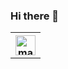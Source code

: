 ### Hi there 👋

<table>
    <tr>
      <th><a href="mailto:faizunfaria0@gmail.com" target="_blank"><img alt="mail" src="https://github.com/Faizun-Faria/Faizun-Faria/new/main/Files/mail.svg" title="Gmail" width="32" height="32" /></a></th>
    </tr>
</table>
<!--
**Faizun-Faria/Faizun-Faria** is a ✨ _special_ ✨ repository because its `README.md` (this file) appears on your GitHub profile.

Here are some ideas to get you started:

- 🔭 I’m currently working on ...
- 🌱 I’m currently learning ...
- 👯 I’m looking to collaborate on ...
- 🤔 I’m looking for help with ...
- 💬 Ask me about ...
- 📫 How to reach me: ...
- 😄 Pronouns: ...
- ⚡ Fun fact: ...
-->
